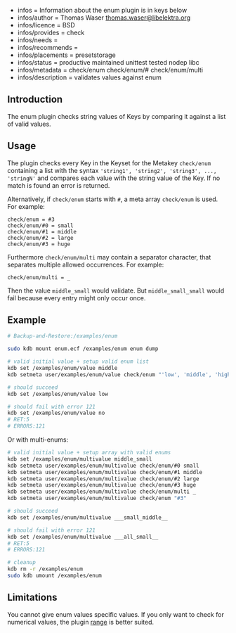 - infos = Information about the enum plugin is in keys below
- infos/author = Thomas Waser <thomas.waser@libelektra.org>
- infos/licence = BSD
- infos/provides = check
- infos/needs =
- infos/recommends = 
- infos/placements = presetstorage
- infos/status = productive maintained unittest tested nodep libc
- infos/metadata = check/enum check/enum/# check/enum/multi
- infos/description = validates values against enum

## Introduction

The enum plugin checks string values of Keys by comparing it against a list of valid values.

## Usage

The plugin checks every Key in the Keyset for the Metakey `check/enum` containing a list
with the syntax `'string1', 'string2', 'string3', ..., 'stringN'` and compares each 
value with the string value of the Key. If no match is found an error is returned.

Alternatively, if `check/enum` starts with `#`, a meta array `check/enum` is used.
For example:

    check/enum = #3
    check/enum/#0 = small
    check/enum/#1 = middle
    check/enum/#2 = large
    check/enum/#3 = huge

Furthermore `check/enum/multi` may contain a separator character, that separates 
multiple allowed occurrences.
For example:

    check/enum/multi = _

Then the value `middle_small` would validate.
But `middle_small_small` would fail because every entry might only occur once.

## Example
```sh
# Backup-and-Restore:/examples/enum

sudo kdb mount enum.ecf /examples/enum enum dump

# valid initial value + setup valid enum list
kdb set /examples/enum/value middle
kdb setmeta user/examples/enum/value check/enum "'low', 'middle', 'high'"

# should succeed
kdb set /examples/enum/value low

# should fail with error 121
kdb set /examples/enum/value no
# RET:5
# ERRORS:121
```
Or with multi-enums:
```sh
# valid initial value + setup array with valid enums
kdb set /examples/enum/multivalue middle_small
kdb setmeta user/examples/enum/multivalue check/enum/#0 small
kdb setmeta user/examples/enum/multivalue check/enum/#1 middle
kdb setmeta user/examples/enum/multivalue check/enum/#2 large
kdb setmeta user/examples/enum/multivalue check/enum/#3 huge
kdb setmeta user/examples/enum/multivalue check/enum/multi _
kdb setmeta user/examples/enum/multivalue check/enum "#3"

# should succeed
kdb set /examples/enum/multivalue ___small_middle__

# should fail with error 121
kdb set /examples/enum/multivalue ___all_small__
# RET:5
# ERRORS:121

# cleanup
kdb rm -r /examples/enum
sudo kdb umount /examples/enum
```

## Limitations

You cannot give enum values specific values.
If you only want to check for numerical values,
the plugin [range](../range) is better suited.
